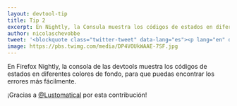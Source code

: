 ```yaml
---
layout: devtool-tip
title: Tip 2
excerpt: En Nightly, la Consula muestra los códigos de estados en diferentes colores de fondo.
author: nicolaschevobbe
tweet: '<blockquote class="twitter-tweet" data-lang="es"><p lang="en" dir="ltr">In today&#39;s <a href="https://twitter.com/FirefoxNightly?ref_src=twsrc%5Etfw">@FirefoxNightly</a> , the <a href="https://twitter.com/FirefoxDevTools?ref_src=twsrc%5Etfw">@FirefoxDevTools</a> console displays background-colored status code so you can spot errors more easily. <br><br>Thanks <a href="https://twitter.com/Lustomatical?ref_src=twsrc%5Etfw">@Lustomatical</a> for his first contribution ! <a href="https://t.co/APDs2iLhdM">pic.twitter.com/APDs2iLhdM</a></p>&mdash; Nicolas CHEVOBBE (@nicolaschevobbe) <a href="https://twitter.com/nicolaschevobbe/status/936209736088870912?ref_src=twsrc%5Etfw">30 de noviembre de 2017</a></blockquote>'
image: https://pbs.twimg.com/media/DP4VOUkWAAE-7SF.jpg
---
```


En Firefox Nightly, la consola de las devtools muestra los códigos de estados en diferentes colores de fondo, para que
puedas encontrar los errores más fácilmente.

¡Gracias a [@Lustomatical][Lustomatical_twitter] por esta contribución!

[Lustomatical_twitter]: https://twitter.com/Lustomatical
